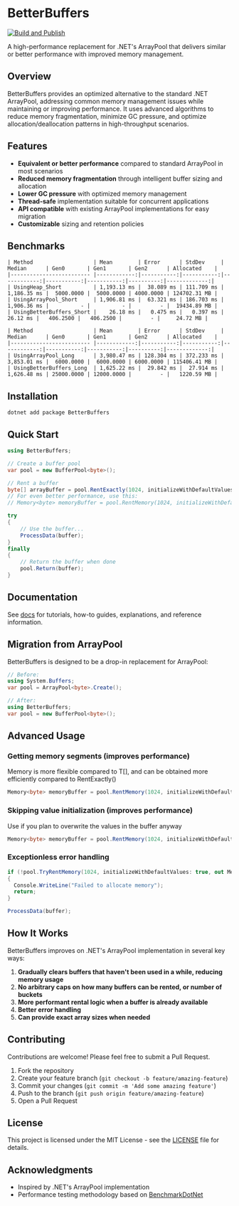 # BetterBuffers

[![Build and Publish](https://github.com/twoltjer/BetterBuffers/actions/workflows/build.yml/badge.svg)](https://github.com/twoltjer/BetterBuffers/actions/workflows/build.yml)

A high-performance replacement for .NET's ArrayPool that delivers similar or better performance with improved memory management.

## Overview

BetterBuffers provides an optimized alternative to the standard .NET ArrayPool, addressing common memory management issues while maintaining or improving performance. It uses advanced algorithms to reduce memory fragmentation, minimize GC pressure, and optimize allocation/deallocation patterns in high-throughput scenarios.

## Features

- **Equivalent or better performance** compared to standard ArrayPool in most scenarios
- **Reduced memory fragmentation** through intelligent buffer sizing and allocation
- **Lower GC pressure** with optimized memory management
- **Thread-safe** implementation suitable for concurrent applications
- **API compatible** with existing ArrayPool implementations for easy migration
- **Customizable** sizing and retention policies

## Benchmarks

```
| Method                   | Mean        | Error      | StdDev     | Median      | Gen0       | Gen1       | Gen2      | Allocated    |
|------------------------- |------------:|-----------:|-----------:|------------:|-----------:|-----------:|----------:|-------------:|
| UsingHeap_Short          | 1,193.13 ms |  38.089 ms | 111.709 ms | 1,186.35 ms |  5000.0000 |  5000.0000 | 4000.0000 | 124702.31 MB |
| UsingArrayPool_Short     | 1,906.81 ms |  63.321 ms | 186.703 ms | 1,906.36 ms |          - |          - |         - |  19434.89 MB |
| UsingBetterBuffers_Short |    26.18 ms |   0.475 ms |   0.397 ms |    26.12 ms |   406.2500 |   406.2500 |         - |     24.72 MB |

| Method                   | Mean        | Error      | StdDev     | Median      | Gen0       | Gen1       | Gen2      | Allocated    |
|------------------------- |------------:|-----------:|-----------:|------------:|-----------:|-----------:|----------:|-------------:|
| UsingArrayPool_Long      | 3,980.47 ms | 128.304 ms | 372.233 ms | 3,853.01 ms |  6000.0000 |  6000.0000 | 6000.0000 | 115406.41 MB |
| UsingBetterBuffers_Long  | 1,625.22 ms |  29.842 ms |  27.914 ms | 1,626.48 ms | 25000.0000 | 12000.0000 |         - |   1220.59 MB |
```

## Installation

```
dotnet add package BetterBuffers
```

## Quick Start

```csharp
using BetterBuffers;

// Create a buffer pool
var pool = new BufferPool<byte>();

// Rent a buffer
byte[] arrayBuffer = pool.RentExactly(1024, initializeWithDefaultValues: true);
// For even better performance, use this:
// Memory<byte> memoryBuffer = pool.RentMemory(1024, initializeWithDefaultValues: false);

try
{
    // Use the buffer...
    ProcessData(buffer);
}
finally
{
    // Return the buffer when done
    pool.Return(buffer);
}
```

## Documentation

See [docs](docs) for tutorials, how-to guides, explanations, and reference information. 

## Migration from ArrayPool

BetterBuffers is designed to be a drop-in replacement for ArrayPool:

```csharp
// Before:
using System.Buffers;
var pool = ArrayPool<byte>.Create();

// After:
using BetterBuffers;
var pool = new BufferPool<byte>();
```

## Advanced Usage

### Getting memory segments (improves performance)

Memory<T> is more flexible compared to T[], and can be obtained more efficiently compared to RentExactly()

```csharp
Memory<byte> memoryBuffer = pool.RentMemory(1024, initializeWithDefaultValues: true);
```

### Skipping value initialization (improves performance)

Use if you plan to overwrite the values in the buffer anyway

```csharp
Memory<byte> memoryBuffer = pool.RentMemory(1024, initializeWithDefaultValues: false);
```

### Exceptionless error handling

```csharp
if (!pool.TryRentMemory(1024, initializeWithDefaultValues: true, out Memory<byte> buffer))
{
  Console.WriteLine("Failed to allocate memory");
  return;
}

ProcessData(buffer);
```


## How It Works

BetterBuffers improves on .NET's ArrayPool implementation in several key ways:

1. **Gradually clears buffers that haven't been used in a while, reducing memory usage**
2. **No arbitrary caps on how many buffers can be rented, or number of buckets**
3. **More performant rental logic when a buffer is already available**
4. **Better error handling**
5. **Can provide exact array sizes when needed**

## Contributing

Contributions are welcome! Please feel free to submit a Pull Request.

1. Fork the repository
2. Create your feature branch (`git checkout -b feature/amazing-feature`)
3. Commit your changes (`git commit -m 'Add some amazing feature'`)
4. Push to the branch (`git push origin feature/amazing-feature`)
5. Open a Pull Request

## License

This project is licensed under the MIT License - see the [LICENSE](LICENSE) file for details.

## Acknowledgments

- Inspired by .NET's ArrayPool implementation
- Performance testing methodology based on [BenchmarkDotNet](https://benchmarkdotnet.org/)
